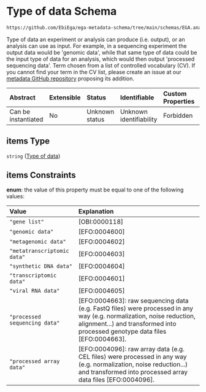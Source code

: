 # Type of data Schema

```txt
https://github.com/EbiEga/ega-metadata-schema/tree/main/schemas/EGA.analysis.json#/properties/types_of_input_data/items
```

Type of data an experiment or analysis can produce (i.e. output), or an analysis can use as input. For example, in a sequencing experiment the output data would be 'genomic data', while that same type of data could be the input type of data for an analysis, which would then output 'processed sequencing data'. Term chosen from a list of controlled vocabulary (CV). If you cannot find your term in the CV list, please create an issue at our [metadata GitHub repository](https://github.com/EbiEga/ega-metadata-schema/issues/new/choose) proposing its addition.

| Abstract            | Extensible | Status         | Identifiable            | Custom Properties | Additional Properties | Access Restrictions | Defined In                                                                       |
| :------------------ | :--------- | :------------- | :---------------------- | :---------------- | :-------------------- | :------------------ | :------------------------------------------------------------------------------- |
| Can be instantiated | No         | Unknown status | Unknown identifiability | Forbidden         | Allowed               | none                | [EGA.analysis.json\*](../../../schemas/EGA.analysis.json "open original schema") |

## items Type

`string` ([Type of data](ega-10-properties-types-of-input-data-type-of-data.md))

## items Constraints

**enum**: the value of this property must be equal to one of the following values:

| Value                         | Explanation                                                                                                                                                                                             |
| :---------------------------- | :------------------------------------------------------------------------------------------------------------------------------------------------------------------------------------------------------ |
| `"gene list"`                 | \[OBI:0000118]                                                                                                                                                                                          |
| `"genomic data"`              | \[EFO:0004600]                                                                                                                                                                                          |
| `"metagenomic data"`          | \[EFO:0004602]                                                                                                                                                                                          |
| `"metatranscriptomic data"`   | \[EFO:0004603]                                                                                                                                                                                          |
| `"synthetic DNA data"`        | \[EFO:0004604]                                                                                                                                                                                          |
| `"transcriptomic data"`       | \[EFO:0004601]                                                                                                                                                                                          |
| `"viral RNA data"`            | \[EFO:0004605]                                                                                                                                                                                          |
| `"processed sequencing data"` | \[EFO:0004663]: raw sequencing data (e.g. FastQ files) were processed in any way (e.g. normalization, noise reduction, alignment...) and transformed into processed genotype data files \[EFO:0004663]. |
| `"processed array data"`      | \[EFO:0004096]: raw array data (e.g. CEL files) were processed in any way (e.g. normalization, noise reduction...) and transformed into processed array data files \[EFO:0004096].                      |
